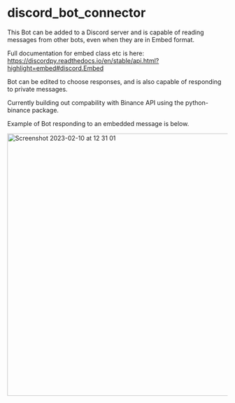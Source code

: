 # discord_bot_connector

This Bot can be added to a Discord server and is capable of reading messages from other bots, even when they are in Embed format. 

Full documentation for embed class etc is here: https://discordpy.readthedocs.io/en/stable/api.html?highlight=embed#discord.Embed

Bot can be edited to choose responses, and is also capable of responding to private messages.


Currently building out compability with Binance API using the python-binance package. 

Example of Bot responding to an embedded message is below. 

<img width="600" alt="Screenshot 2023-02-10 at 12 31 01" src="https://user-images.githubusercontent.com/124360861/218093077-b1dc5650-fab2-4250-9656-de94f2152baf.png">
